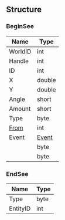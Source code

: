 ## Structure

### BeginSee

|Name|Type|
|---|---|
|WorldID|int|
|Handle|int|
|ID|int|
|X|double|
|Y|double|
|Angle|short|
|Amount|short|
|Type|byte|
|[From](../../types/NetworkEntity.md)|int|
|Event|[Event](../../types/event.md)|
||byte|
||byte|

### EndSee
|Name|Type|
|---|---|
|Type|byte|
|EntityID|int|